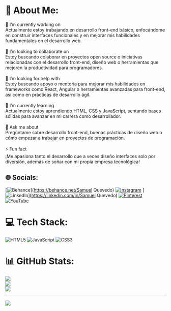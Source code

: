 # 💫 About Me:
🔭 I’m currently working on<br>Actualmente estoy trabajando en desarrollo front-end básico, enfocándome en construir interfaces funcionales y en mejorar mis habilidades fundamentales en el desarrollo web.<br><br>👯 I’m looking to collaborate on<br>Estoy buscando colaborar en proyectos open source o iniciativas relacionadas con el desarrollo front-end, diseño web o herramientas que mejoren la productividad para programadores.<br><br>🤝 I’m looking for help with<br>Estoy buscando apoyo o mentoría para mejorar mis habilidades en frameworks como React, Angular o herramientas avanzadas para front-end, así como en prácticas de desarrollo ágil.<br><br>🌱 I’m currently learning<br>Actualmente estoy aprendiendo HTML, CSS y JavaScript, sentando bases sólidas para avanzar en mi carrera como desarrollador.<br><br>💬 Ask me about<br>Pregúntame sobre desarrollo front-end, buenas prácticas de diseño web o cómo empezar a trabajar en proyectos de programación.<br><br>⚡ Fun fact<br>¡Me apasiona tanto el desarrollo que a veces diseño interfaces solo por diversión, además de soñar con mi propia empresa tecnológica!


## 🌐 Socials:
[![Behance](https://img.shields.io/badge/Behance-1769ff?logo=behance&logoColor=white)](https://behance.net/Samuel Quevedo) [![Instagram](https://img.shields.io/badge/Instagram-%23E4405F.svg?logo=Instagram&logoColor=white)](https://instagram.com/_mr.samx_) [![LinkedIn](https://img.shields.io/badge/LinkedIn-%230077B5.svg?logo=linkedin&logoColor=white)](https://linkedin.com/in/Samuel Quevedo) [![Pinterest](https://img.shields.io/badge/Pinterest-%23E60023.svg?logo=Pinterest&logoColor=white)](https://pinterest.com/Mrsamuex) [![YouTube](https://img.shields.io/badge/YouTube-%23FF0000.svg?logo=YouTube&logoColor=white)](https://youtube.com/@codewithsamuex) 

# 💻 Tech Stack:
![HTML5](https://img.shields.io/badge/html5-%23E34F26.svg?style=for-the-badge&logo=html5&logoColor=white) ![JavaScript](https://img.shields.io/badge/javascript-%23323330.svg?style=for-the-badge&logo=javascript&logoColor=%23F7DF1E) ![CSS3](https://img.shields.io/badge/css3-%231572B6.svg?style=for-the-badge&logo=css3&logoColor=white)
# 📊 GitHub Stats:
![](https://github-readme-stats.vercel.app/api?username=Mrsamuex&theme=shadow_red&hide_border=false&include_all_commits=false&count_private=false)<br/>
![](https://github-readme-streak-stats.herokuapp.com/?user=Mrsamuex&theme=shadow_red&hide_border=false)<br/>
![](https://github-readme-stats.vercel.app/api/top-langs/?username=Mrsamuex&theme=shadow_red&hide_border=false&include_all_commits=false&count_private=false&layout=compact)

---
[![](https://visitcount.itsvg.in/api?id=Mrsamuex&icon=0&color=4)](https://visitcount.itsvg.in)

<!-- Proudly created with GPRM ( https://gprm.itsvg.in ) -->
